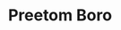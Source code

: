 ---
username: Preetom
name: Preetom Boro
title: Preetom Boro
email: u24cse1033@cit.ac.in
phone: 6003142545
avatar: DEFAULT.jpg
role: Web Developer
type: COORDINATOR
roll: 202402021033
branch: CSE
education: Btech
priority: 67
---